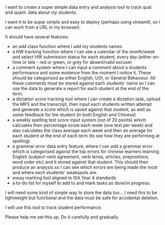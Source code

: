 I want to create a super simple data entry and analysis tool to track qual. and quant. data about my students. 

I want it to be super simple and easy to deploy (perhaps using streamlit, so I can work from a URL in my browser).

It should have several features:

- an add class function where I add my students names
- a HW tracking function where I can see a calendar of the month/week and select HW submission status for each student, every day (either on-time or late - red or green, or grey for absent/valid excuse)
- a comment system where I can input a comment about a students performance and some evidence from the moment I notice it. These should be categorised as either English, UOI, or General Behaviour. All these comments must be stored against each students' name so I can use the data to generate a report for each student at the end of the term.
- a dictation score tracking tool where I can create a dictation task, upload the MP3 and the transcript, then input each students written attempt and generate a score which is saved against that student, as well as some feedback for the student (in both English and Chinese)
- a weekly spelling test score input system (out of 20 points) which calcuates their percentage score each week (one text per week) and also calculates the class average each week and then an average for each student at the end of each term (to see how they are performing at spelling)
- a grammar error data entry feature, where I can add a grammar error which is categorised against the top errors for chinese learners learning English (subject-verb agreement, verb tense, articles, prepositions, word order etc) and it stored against that student. This should then produce an analysis so I can see which errors are being made the most and where each students' weakspots are. 
- essay marking tool aligned to ISA Year 4 standards
- a to-do list for myself to add to and mark tasks as done/in progress. 

I will need some kind of simple way to store the data too... I need this to be lightweight but functional and the data must be safe for accidental deletion. 

I will use this tool to track student performance.

Please help me set this up. Do it carefully and gradually. 